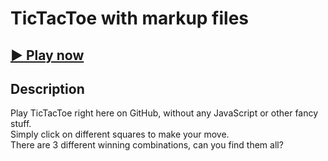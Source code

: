 # TicTacToe with markup files

## [▶ Play now](grids_markdown/EEEEEEEEE.md)

## Description
Play TicTacToe right here on GitHub, without any JavaScript or other fancy stuff.\
Simply click on different squares to make your move.\
There are 3 different winning combinations, can you find them all?

